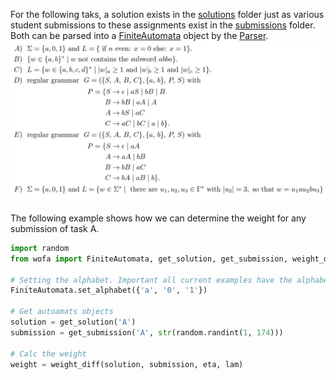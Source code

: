 For the following taks, a solution exists in the [solutions](./solutions) folder just as various student submissions 
to these assignments exist in the [submissions](./submissions) folder. Both can be parsed into a 
[FiniteAutomata](../wofa/FiniteAutomata.py) object by the [Parser](../wofa/Parser.py).
![](./Tasks.jpg)

The following example shows how we can determine the weight for any submission of task A.

```python 
import random
from wofa import FiniteAutomata, get_solution, get_submission, weight_diff

# Setting the alphabet. Important all current examples have the alphabet {a, b}.
FiniteAutomata.set_alphabet({'a', '0', '1'})

# Get autoamats objects
solution = get_solution('A')
submission = get_submission('A', str(random.randint(1, 174)))

# Calc the weight
weight = weight_diff(solution, submission, eta, lam)
```